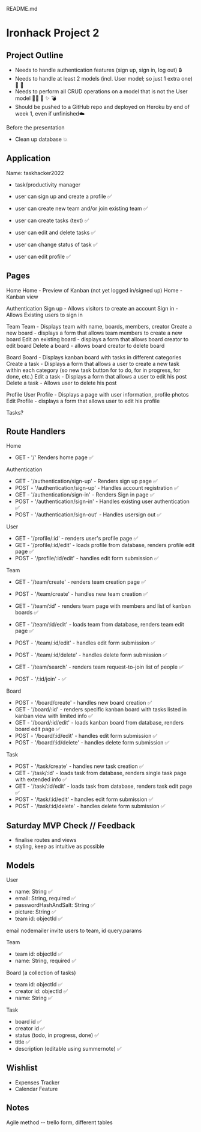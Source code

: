README.md

# Ironhack Project 2

## Project Outline

- Needs to handle authentication features (sign up, sign in, log out) 🔒
- Needs to handle at least 2 models (incl. User model; so just 1 extra one) 🍊 🍋
- Needs to perform all CRUD operations on a model that is not the User model ✍🏼 📖 ✨ 💣
- Should be pushed to a GitHub repo and deployed on Heroku by end of week 1, even if unfinished☁️

Before the presentation

- Clean up database 💥

## Application

Name: taskhacker2022

- task/productivity manager

- user can sign up and create a profile ✅

- user can create new team and/or join existing team ✅

- user can create tasks (text) ✅
- user can edit and delete tasks ✅
- user can change status of task ✅

- user can edit profile ✅

## Pages

Home
Home - Preview of Kanban (not yet logged in/signed up)
Home - Kanban view

Authentication
Sign up - Allows visitors to create an account
Sign in - Allows Existing users to sign in

Team
Team - Displays team with name, boards, members, creator
Create a new board - displays a form that allows team members to create a new board
Edit an existing board - displays a form that allows board creator to edit board
Delete a board - allows board creator to delete board

Board
Board - Displays kanban board with tasks in different categories
Create a task - Displays a form that allows a user to create a new task within each category (so new task button for to do, for in progress, for done, etc.)
Edit a task - Displays a form that allows a user to edit his post
Delete a task - Allows user to delete his post

Profile
User Profile - Displays a page with user information, profile photos
Edit Profile - displays a form that allows user to edit his profile

Tasks?

## Route Handlers

Home

- GET - '/' Renders home page ✅

Authentication

- GET - '/authentication/sign-up' - Renders sign up page ✅
- POST - '/authentication/sign-up' - Handles account registration ✅
- GET - '/authentication/sign-in' - Renders Sign in page ✅
- POST - '/authentication/sign-in' - Handles existing user authentication ✅
- POST - '/authentication/sign-out' - Handles usersign out ✅

User

- GET - '/profile/:id' - renders user's profile page ✅
- GET - '/profile/:id/edit' - loads profile from database, renders profile edit page ✅
- POST - '/profile/:id/edit' - handles edit form submission ✅

Team

- GET - '/team/create' - renders team creation page ✅
- POST - '/team/create' - handles new team creation ✅
- GET - '/team/:id' - renders team page with members and list of kanban boards ✅
- GET - '/team/:id/edit' - loads team from database, renders team edit page ✅
- POST - '/team/:id/edit' - handles edit form submission ✅
- POST - '/team/:id/delete' - handles delete form submission ✅

- GET - '/team/search' - renders team request-to-join list of people ✅
- POST - '/:id/join' - ✅

Board

- POST - '/board/create' - handles new board creation ✅
- GET - '/board/:id' - renders specific kanban board with tasks listed in kanban view with limited info ✅
- GET - '/board/:id/edit' - loads kanban board from database, renders board edit page ✅
- POST - '/board/:id/edit' - handles edit form submission ✅
- POST - '/board/:id/delete' - handles delete form submission ✅

Task

- POST - '/task/create' - handles new task creation ✅
- GET - '/task/:id' - loads task from database, renders single task page with extended info ✅
- GET - '/task/:id/edit' - loads task from database, renders task edit page ✅
- POST - '/task/:id/edit' - handles edit form submission ✅
- POST - '/task/:id/delete' - handles delete form submission ✅

## Saturday MVP Check // Feedback

- finalise routes and views
- styling, keep as intuitive as possible

## Models

User

- name: String ✅
- email: String, required ✅
- passwordHashAndSalt: String ✅
- picture: String ✅
- team id: objectId ✅

email nodemailer invite users to team, id query.params

Team

- team id: objectId ✅
- name: String, required ✅

Board (a collection of tasks)

- team id: objectId ✅
- creator id: objectId ✅
- name: String ✅

Task

- board id ✅
- creator id ✅
  <!-- - createdAt -- timestamp
  - deadline (user can set time for particular task) -->
- status (todo, in progress, done) ✅
- title ✅
- description (editable using summernote) ✅
  <!-- - color -->
  <!-- positioning of status done in HTML & CSS, add property for "done", "in progress", "done", in view hbs files: each, if done, then render tasks that have that property -->

## Wishlist

- Expenses Tracker
- Calendar Feature

## Notes

Agile method -- trello form, different tables
